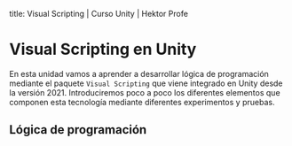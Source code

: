 title: Visual Scripting | Curso Unity | Hektor Profe

# Visual Scripting en Unity

En esta unidad vamos a aprender a desarrollar lógica de programación mediante el paquete `Visual Scripting` que viene integrado en Unity desde la versión 2021. Introduciremos poco a poco los diferentes elementos que componen esta tecnología mediante diferentes experimentos y pruebas.

## Lógica de programación

